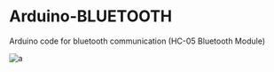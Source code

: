 # Arduino-BLUETOOTH
Arduino code for bluetooth communication (HC-05 Bluetooth Module)

![a](https://user-images.githubusercontent.com/15386676/27403062-53f8730a-56c9-11e7-8e41-716286c8c780.png)
